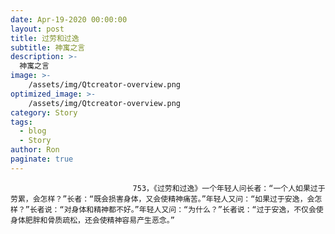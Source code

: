 ```yaml
---
date: Apr-19-2020 00:00:00
layout: post
title: 过劳和过逸
subtitle: 神寓之言
description: >-
  神寓之言
image: >-
    /assets/img/Qtcreator-overview.png
optimized_image: >-
    /assets/img/Qtcreator-overview.png
category: Story
tags:
  - blog
  - Story
author: Ron
paginate: true
---
```


							　　753，《过劳和过逸》一个年轻人问长者：“一个人如果过于劳累，会怎样？”长者：“既会损害身体，又会使精神痛苦。”年轻人又问：“如果过于安逸，会怎样？”长者说：“对身体和精神都不好。”年轻人又问：“为什么？”长者说：“过于安逸，不仅会使身体肥胖和骨质疏松，还会使精神容易产生恶念。”
							
							
						